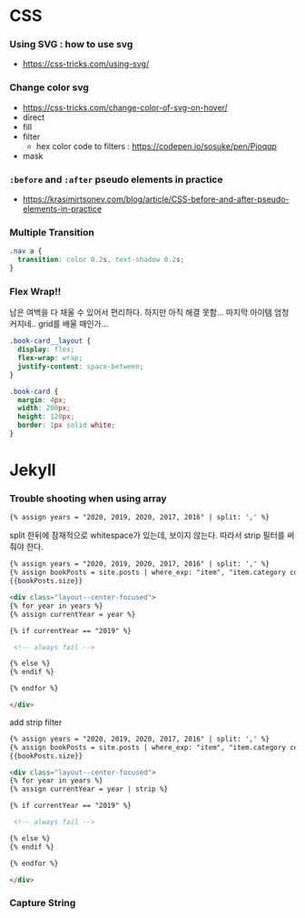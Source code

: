# CSS

### Using SVG : how to use svg

- https://css-tricks.com/using-svg/

### Change color svg

- https://css-tricks.com/change-color-of-svg-on-hover/
- direct
- fill
- filter
  - hex color code to filters : https://codepen.io/sosuke/pen/Pjoqqp
- mask

### `:before` and `:after` pseudo elements in practice

- https://krasimirtsonev.com/blog/article/CSS-before-and-after-pseudo-elements-in-practice

### Multiple Transition

```css
.nav a {
  transition: color 0.2s, text-shadow 0.2s;
}
```

### Flex Wrap!!

남은 여백을 다 채울 수 있어서 편리하다. 하지만 아직 해결 못함... 마지막 아이템 엄청 커지네..
grid를 배울 때인가...

```css
.book-card__layout {
  display: flex;
  flex-wrap: wrap;
  justify-content: space-between;
}

.book-card {
  margin: 4px;
  width: 200px;
  height: 120px;
  border: 1px solid white;
}
```

# Jekyll

### Trouble shooting when using array

```liquid
{% assign years = "2020, 2019, 2020, 2017, 2016" | split: ',' %}
```

split 한뒤에 잠재적으로 whitespace가 있는데, 보이지 않는다. 따라서 strip 필터를 써줘야 한다.

```md
{% assign years = "2020, 2019, 2020, 2017, 2016" | split: ',' %}
{% assign bookPosts = site.posts | where_exp: "item", "item.category contains 'sw-book'" %}
{{bookPosts.size}}

<div class="layout--center-focused">
{% for year in years %}
{% assign currentYear = year %}

{% if currentYear == "2019" %}

 <!-- always fail -->

{% else %}
{% endif %}

{% endfor %}

</div>
```

add strip filter

```md
{% assign years = "2020, 2019, 2020, 2017, 2016" | split: ',' %}
{% assign bookPosts = site.posts | where_exp: "item", "item.category contains 'sw-book'" %}
{{bookPosts.size}}

<div class="layout--center-focused">
{% for year in years %}
{% assign currentYear = year | strip %}

{% if currentYear == "2019" %}

 <!-- always fail -->

{% else %}
{% endif %}

{% endfor %}

</div>
```

### Capture String
